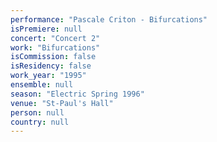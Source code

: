 ```yaml
---
performance: "Pascale Criton - Bifurcations"
isPremiere: null
concert: "Concert 2"
work: "Bifurcations"
isCommission: false
isResidency: false
work_year: "1995"
ensemble: null
season: "Electric Spring 1996"
venue: "St-Paul's Hall"
person: null
country: null
---
```


